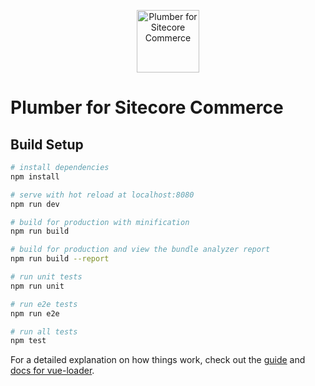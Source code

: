 <p align="center"><a href="http://plumber-sc.com" target="_blank"><img width="100" src="http://plumber-sc.com/images/logo.png" alt="Plumber for Sitecore Commerce"></a></p>

# Plumber for Sitecore Commerce

## Build Setup

```bash
# install dependencies
npm install

# serve with hot reload at localhost:8080
npm run dev

# build for production with minification
npm run build

# build for production and view the bundle analyzer report
npm run build --report

# run unit tests
npm run unit

# run e2e tests
npm run e2e

# run all tests
npm test
```

For a detailed explanation on how things work, check out the [guide](http://vuejs-templates.github.io/webpack/) and [docs for vue-loader](http://vuejs.github.io/vue-loader).
